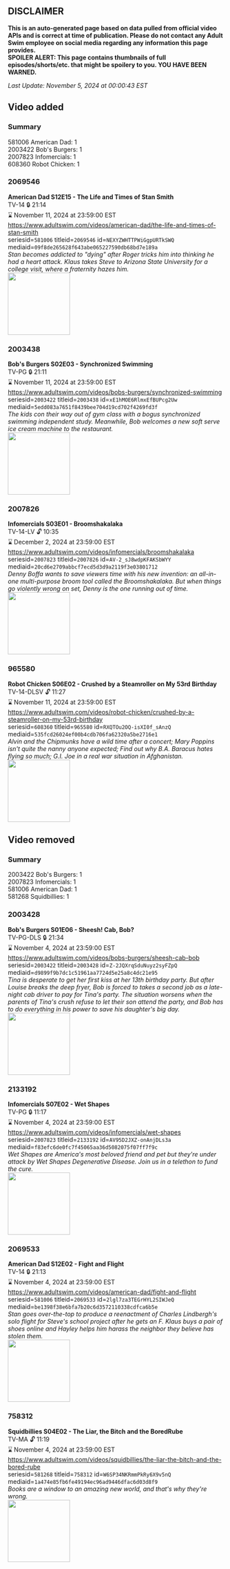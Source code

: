 ## DISCLAIMER
**This is an auto-generated page based on data pulled from official video APIs and is correct at time of publication. Please do not contact any Adult Swim employee on social media regarding any information this page provides.**  
**SPOILER ALERT: This page contains thumbnails of full episodes/shorts/etc. that might be spoilery to you. YOU HAVE BEEN WARNED.**  

_Last Update: November 5, 2024 at 00:00:43 EST_
## Video added
### Summary
581006 American Dad: 1  
2003422 Bob's Burgers: 1  
2007823 Infomercials: 1  
608360 Robot Chicken: 1  
### 2069546
**American Dad S12E15 - The Life and Times of Stan Smith**  
TV-14 🔒 21:14  
⌛ November 11, 2024 at 23:59:00 EST  
https://www.adultswim.com/videos/american-dad/the-life-and-times-of-stan-smith  
seriesid=`581006` titleid=`2069546` id=`NEXYZWHTTPWiGgpURTkSWQ` mediaid=`09f8de265628f643abe065227590db68bd7e189a`  
_Stan becomes addicted to "dying" after Roger tricks him into thinking he had a heart attack. Klaus takes Steve to Arizona State University for a college visit, where a fraternity hazes him._  
<a href="https://i.cdn.turner.com/adultswim/big/image-upload/thumbnails/thumb-2_image-15182071483476.jpg"><img src="https://i.cdn.turner.com/adultswim/big/image-upload/thumbnails/thumb-2_image-15182071483476.jpg" height="144px" /></a>
### 2003438
**Bob's Burgers S02E03 - Synchronized Swimming**  
TV-PG 🔒 21:11  
⌛ November 11, 2024 at 23:59:00 EST  
https://www.adultswim.com/videos/bobs-burgers/synchronized-swimming  
seriesid=`2003422` titleid=`2003438` id=`xE1hMOE6RlmxEfBUPcg2Uw` mediaid=`5edd083a7651f8439bee704d19cd702f4269fd3f`  
_The kids con their way out of gym class with a bogus synchronized swimming independent study. Meanwhile, Bob welcomes a new soft serve ice cream machine to the restaurant._  
<a href="https://i.cdn.turner.com/adultswim/big/image-upload/thumbnails/thumb-2_image-152148415474414.jpg"><img src="https://i.cdn.turner.com/adultswim/big/image-upload/thumbnails/thumb-2_image-152148415474414.jpg" height="144px" /></a>
### 2007826
**Infomercials S03E01 - Broomshakalaka**  
TV-14-LV 🔓 10:35  
⌛ December 2, 2024 at 23:59:00 EST  
https://www.adultswim.com/videos/infomercials/broomshakalaka  
seriesid=`2007823` titleid=`2007826` id=`AV-2_sJ8wdpKFAKSbWYY` mediaid=`20cd6e2709abbcf7ecd5d3d9a2119f3e03801712`  
_Denny Boffa wants to save viewers time with his new invention: an all-in-one multi-purpose broom tool called the Broomshakalaka. But when things go violently wrong on set, Denny is the one running out of time._  
<a href="https://i.cdn.turner.com/adultswim/big/image-upload/thumbnails/thumb-2_image-15150986087747.jpg"><img src="https://i.cdn.turner.com/adultswim/big/image-upload/thumbnails/thumb-2_image-15150986087747.jpg" height="144px" /></a>
### 965580
**Robot Chicken S06E02 - Crushed by a Steamroller on My 53rd Birthday**  
TV-14-DLSV 🔓 11:27  
⌛ November 11, 2024 at 23:59:00 EST  
https://www.adultswim.com/videos/robot-chicken/crushed-by-a-steamroller-on-my-53rd-birthday  
seriesid=`608360` titleid=`965580` id=`RXQTOu2OQ-isXI0f_sAnzQ` mediaid=`535fcd26024ef00b4cdb706fa62320a5be2716e1`  
_Alvin and the Chipmunks have a wild time after a concert; Mary Poppins isn't quite the nanny anyone expected; Find out why B.A. Baracus hates flying so much; G.I. Joe in a real war situation in Afghanistan._  
<a href="https://media.cdn.adultswim.com/uploads/20200406/thumbnails/2_20461138194-robotchicken_602_dup-20120912.jpg"><img src="https://media.cdn.adultswim.com/uploads/20200406/thumbnails/2_20461138194-robotchicken_602_dup-20120912.jpg" height="144px" /></a>
## Video removed
### Summary
2003422 Bob's Burgers: 1  
2007823 Infomercials: 1  
581006 American Dad: 1  
581268 Squidbillies: 1  
### 2003428
**Bob's Burgers S01E06 - Sheesh! Cab, Bob?**  
TV-PG-DLS 🔒 21:34  
⌛ November 4, 2024 at 23:59:00 EST  
https://www.adultswim.com/videos/bobs-burgers/sheesh-cab-bob  
seriesid=`2003422` titleid=`2003428` id=`Z-2JQXrqSduNuyz2syFZpQ` mediaid=`d9899f9b7dc1c51961aa7724d5e25a8c4dc21e95`  
_Tina is desperate to get her first kiss at her 13th birthday party. But after Louise breaks the deep fryer, Bob is forced to takes a second job as a late-night cab driver to pay for Tina's party. The situation worsens when the parents of Tina's crush refuse to let their son attend the party, and Bob has to do everything in his power to save his daughter's big day._  
<a href="https://i.cdn.turner.com/adultswim/big/image-upload/thumbnails/thumb-2_image-152088799923017.jpg"><img src="https://i.cdn.turner.com/adultswim/big/image-upload/thumbnails/thumb-2_image-152088799923017.jpg" height="144px" /></a>
### 2133192
**Infomercials S07E02 - Wet Shapes**  
TV-PG 🔒 11:17  
⌛ November 4, 2024 at 23:59:00 EST  
https://www.adultswim.com/videos/infomercials/wet-shapes  
seriesid=`2007823` titleid=`2133192` id=`AV95D2JXZ-onAnjDLs3a` mediaid=`f83efc6de0fc7f45065aa36d5082075f07ff7f9c`  
_Wet Shapes are America's most beloved friend and pet but they're under attack by Wet Shapes Degenerative Disease. Join us in a telethon to fund the cure._  
<a href="https://i.cdn.turner.com/adultswim/big/image-upload/thumbnails/thumb-2_image-151087218637611.jpg"><img src="https://i.cdn.turner.com/adultswim/big/image-upload/thumbnails/thumb-2_image-151087218637611.jpg" height="144px" /></a>
### 2069533
**American Dad S12E02 - Fight and Flight**  
TV-14 🔒 21:13  
⌛ November 4, 2024 at 23:59:00 EST  
https://www.adultswim.com/videos/american-dad/fight-and-flight  
seriesid=`581006` titleid=`2069533` id=`2lgl7za3TEGrHYL2SIWJeQ` mediaid=`be1398f38e6bfa7b20c6d3572110338cdfca6b5e`  
_Stan goes over-the-top to produce a reenactment of Charles Lindbergh's solo flight for Steve's school project after he gets an F. Klaus buys a pair of shoes online and Hayley helps him harass the neighbor they believe has stolen them._  
<a href="https://i.cdn.turner.com/adultswim/big/image-upload/thumbnails/thumb-2_image-151752473623420.jpg"><img src="https://i.cdn.turner.com/adultswim/big/image-upload/thumbnails/thumb-2_image-151752473623420.jpg" height="144px" /></a>
### 758312
**Squidbillies S04E02 - The Liar, the Bitch and the BoredRube**  
TV-MA 🔓 11:19  
⌛ November 4, 2024 at 23:59:00 EST  
https://www.adultswim.com/videos/squidbillies/the-liar-the-bitch-and-the-bored-rube  
seriesid=`581268` titleid=`758312` id=`W6SP34NKRmmPkRy6X9v5nQ` mediaid=`1a474e85fb6fe49194ec96ad9446dfac6d03d8f9`  
_Books are a window to an amazing new world, and that's why they're wrong._  
<a href="https://media.cdn.adultswim.com/uploads/20200413/thumbnails/2_204131218349-squidbillies_042_bim.jpg"><img src="https://media.cdn.adultswim.com/uploads/20200413/thumbnails/2_204131218349-squidbillies_042_bim.jpg" height="144px" /></a>
